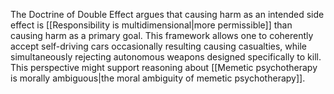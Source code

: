 The Doctrine of Double Effect argues that causing harm as an intended side effect is [[Responsibility is multidimensional|more permissible]] than causing harm as a primary goal. This framework allows one to coherently accept self-driving cars occasionally resulting causing casualties, while simultaneously rejecting autonomous weapons designed specifically to kill. This perspective might support reasoning about [[Memetic psychotherapy is morally ambiguous|the moral ambiguity of memetic psychotherapy]].